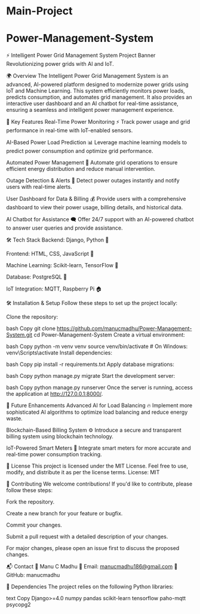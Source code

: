 ﻿# Main-Project
# Power-Management-System
⚡ Intelligent Power Grid Management System
Project Banner
Revolutionizing power grids with AI and IoT.

🌍 Overview
The Intelligent Power Grid Management System is an advanced, AI-powered platform designed to modernize power grids using IoT and Machine Learning. This system efficiently monitors power loads, predicts consumption, and automates grid management. It also provides an interactive user dashboard and an AI chatbot for real-time assistance, ensuring a seamless and intelligent power management experience.

🚀 Key Features
Real-Time Power Monitoring ⚡
Track power usage and grid performance in real-time with IoT-enabled sensors.

AI-Based Power Load Prediction 📊
Leverage machine learning models to predict power consumption and optimize grid performance.

Automated Power Management 🤖
Automate grid operations to ensure efficient energy distribution and reduce manual intervention.

Outage Detection & Alerts 🔔
Detect power outages instantly and notify users with real-time alerts.

User Dashboard for Data & Billing 💰
Provide users with a comprehensive dashboard to view their power usage, billing details, and historical data.

AI Chatbot for Assistance 🗨️
Offer 24/7 support with an AI-powered chatbot to answer user queries and provide assistance.

🛠️ Tech Stack
Backend: Django, Python 🐍

Frontend: HTML, CSS, JavaScript 🎨

Machine Learning: Scikit-learn, TensorFlow 🤖

Database: PostgreSQL 📂

IoT Integration: MQTT, Raspberry Pi 🏠

🛠️ Installation & Setup
Follow these steps to set up the project locally:

Clone the repository:

bash
Copy
git clone https://github.com/manucmadhu/Power-Management-System.git
cd Power-Management-System
Create a virtual environment:

bash
Copy
python -m venv venv
source venv/bin/activate  # On Windows: venv\Scripts\activate
Install dependencies:

bash
Copy
pip install -r requirements.txt
Apply database migrations:

bash
Copy
python manage.py migrate
Start the development server:

bash
Copy
python manage.py runserver
Once the server is running, access the application at http://127.0.0.1:8000/.

🎯 Future Enhancements
Advanced AI for Load Balancing 🔥
Implement more sophisticated AI algorithms to optimize load balancing and reduce energy waste.

Blockchain-Based Billing System ⚙️
Introduce a secure and transparent billing system using blockchain technology.

IoT-Powered Smart Meters 📡
Integrate smart meters for more accurate and real-time power consumption tracking.

📜 License
This project is licensed under the MIT License. Feel free to use, modify, and distribute it as per the license terms.
License: MIT

🤝 Contributing
We welcome contributions! If you'd like to contribute, please follow these steps:

Fork the repository.

Create a new branch for your feature or bugfix.

Commit your changes.

Submit a pull request with a detailed description of your changes.

For major changes, please open an issue first to discuss the proposed changes.

📬 Contact
👤 Manu C Madhu
📧 Email: manucmadhu186@gmail.com
🔗 GitHub: manucmadhu

📌 Dependencies
The project relies on the following Python libraries:

text
Copy
Django>=4.0
numpy
pandas
scikit-learn
tensorflow
paho-mqtt
psycopg2
